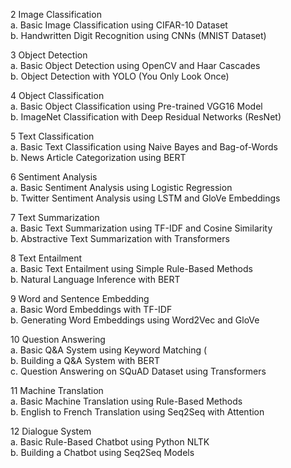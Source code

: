 2 Image Classification
<br>a. Basic Image Classification using CIFAR-10
Dataset 
<br>b. Handwritten Digit Recognition using CNNs
(MNIST Dataset)

3 Object Detection
<br>a. Basic Object Detection using OpenCV and Haar
Cascades 
<br>b. Object Detection with YOLO (You Only Look
Once)

4 Object Classification
<br>a. Basic Object Classification using Pre-trained
VGG16 Model 
<br>b. ImageNet Classification with Deep Residual
Networks (ResNet)

5 Text Classification
<br>a. Basic Text Classification using Naive Bayes and
Bag-of-Words 
<br>b. News Article Categorization using BERT

6 Sentiment Analysis
<br>a. Basic Sentiment Analysis using Logistic
Regression 
<br>b. Twitter Sentiment Analysis using LSTM and
GloVe Embeddings 

7 Text Summarization
<br>a. Basic Text Summarization using TF-IDF and
Cosine Similarity 
<br>b. Abstractive Text Summarization with
Transformers 

8 Text Entailment
<br>a. Basic Text Entailment using Simple Rule-Based
Methods 
<br>b. Natural Language Inference with BERT

9 Word and Sentence Embedding
<br>a. Basic Word Embeddings with TF-IDF 
<br>b. Generating Word Embeddings using Word2Vec
and GloVe

10 Question Answering
<br>a. Basic Q&A System using Keyword Matching (
<br>b. Building a Q&A System with BERT 
<br>c. Question Answering on SQuAD Dataset using
Transformers 

11 Machine Translation
<br>a. Basic Machine Translation using Rule-Based
Methods 
<br>b. English to French Translation using Seq2Seq
with Attention

12 Dialogue System
<br>a. Basic Rule-Based Chatbot using Python NLTK 
<br>b. Building a Chatbot using Seq2Seq Models
